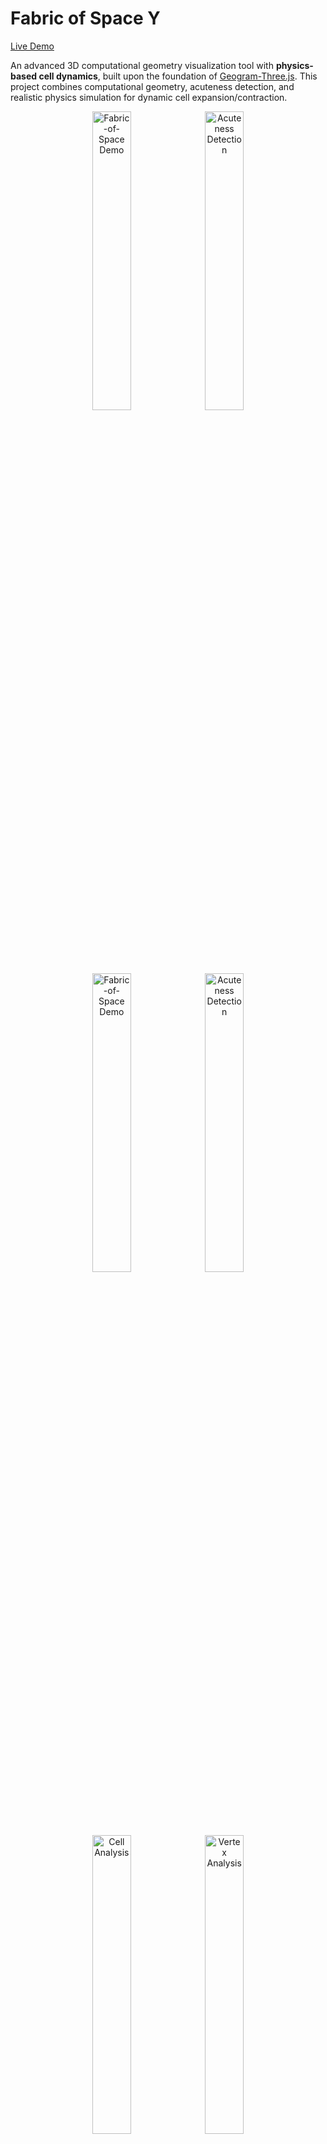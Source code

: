 # Fabric of Space Y

[Live Demo](https://virtualorganics.github.io/Fabric-of-Space-Y/)

An advanced 3D computational geometry visualization tool with **physics-based cell dynamics**, built upon the foundation of [Geogram-Three.js](https://github.com/VirtualOrganics/Geogram-Three.js). This project combines computational geometry, acuteness detection, and realistic physics simulation for dynamic cell expansion/contraction.

<p align="center">
  <img src="docs/Fabric_of_Space_7.png" alt="Fabric-of-Space Demo" width="35%">
  <img src="docs/Fabric_of_Space_8.png" alt="Acuteness Detection" width="35%"> 
</p>
<p align="center">
  <img src="docs/Fabric_of_Space_1.png" alt="Fabric-of-Space Demo" width="35%">
  <img src="docs/Fabric_of_Space_2.png" alt="Acuteness Detection" width="35%"> 
</p>
<p align="center">
  <img src="docs/Fabric_of_Space_3.png" alt="Cell Analysis" width="35%">
  <img src="docs/Fabric_of_Space_4.png" alt="Vertex Analysis" width="35%">
</p>

## 🌟 Key Features

### **Core Capabilities**
- **3D Delaunay Triangulation**: Compute Delaunay tetrahedralization of 3D point sets
- **3D Voronoi Diagrams**: Generate Voronoi cells from Delaunay triangulation
- **Periodic Boundary Conditions**: Support for periodic (toroidal) domains
- **WebAssembly Performance**: Native-speed computation in the browser
- **Interactive 3D Visualization**: Real-time Three.js rendering with orbit controls

### **🚀 Physics-Based Growth System** *(New in Y!)*
Revolutionary physics engine that creates realistic cell expansion/contraction:

- **Push-Pull Dynamics**: Growing cells push neighbors, shrinking cells pull
- **Force Amplification**: When growing meets shrinking cells, forces combine
- **Continuous Mode**: Cells continuously grow/shrink with real-time analysis
- **Physics Steps Control**: Run multiple physics steps between analyses
- **Boundary Scale**: Adjustable object scale (40-100%) to prevent boundary errors
- **Vibrant Color Gradient**: Deep Blue → Cyan → Green → Yellow → Orange → Red

### **🔍 Acuteness Detection System**
Advanced geometric analysis tools that detect and visualize acute angles in 3D structures:

- **📐 Cell Acuteness**: Analyzes dihedral angles between adjacent faces in Voronoi cells
- **🔲 Face Acuteness**: Counts acute interior angles in Voronoi face polygons  
- **⚫ Vertex Acuteness**: Measures acute angles in Delaunay tetrahedra vertices
- **🎨 Color-Coded Visualization**: Vibrant spectrum gradient for better contrast
- **📊 Interactive Legend**: Real-time color scale with cell counts
- **🧪 Unit Testing**: Comprehensive test suite with geometric validation
- **⚡ Performance Optimized**: Handles 1000+ points with live updates at 30+ FPS

### **⚡ Performance Optimizations**
Sophisticated optimization system for handling large datasets:

- **FastAcuteness Engine**: Optimized analyzer for 500+ points
  - Pre-allocated typed arrays minimize garbage collection
  - Inline calculations without intermediate allocations
  - Smart neighbor limiting (checks 4-6 nearest instead of all)
  - Incremental updates for live animation
  
- **Adaptive Quality System**: Maintains smooth 30 FPS
  - Automatically reduces quality when performance drops
  - Frame skipping for complex computations
  - Progressive rendering for large datasets
  
- **Web Workers**: Parallel computation support
  - Automatic worker pool management
  - Chunk-based processing
  - Graceful fallback to single-threaded mode

- **Optimized Algorithms**:
  - Squared distance calculations (avoids expensive sqrt)
  - Early termination for high-acuteness cells
  - Optional performance profiling

### **🌱 Growth-Shrink Dynamics** *(New in X!)*
Revolutionary cell dynamics based on geometric properties:

- **4 Growth Modes**:
  - **+ Acute = + (only)**: Only cells above threshold grow
  - **+ Acute = + / - Acute = -**: Bidirectional growth/shrink
  - **+ Acute = - (only)**: Only cells above threshold shrink
  - **+ Acute = - / - Acute = +**: Inverse bidirectional
  
- **Dynamic Controls**:
  - Adjustable threshold (0-60)
  - Growth rate and damping
  - Power factor for non-linear dynamics
  - Real-time statistics display
  
- **Maintains Voronoi Structure**: 
  - Never directly edits polygons
  - Only moves generator points
  - Rebuilds Delaunay→Voronoi each frame

## 🚀 Quick Start

### Online Demo
Try it instantly: **[Live Demo](https://virtualorganics.github.io/Fabric-of-Space-Y/)**

### Local Development
```bash
# Clone the repository
git clone https://github.com/VirtualOrganics/Fabric-of-Space-Y.git
cd Fabric-of-Space-Y

# Start local server
python3 -m http.server 8000

# Open browser
open http://localhost:8000
```

## 🎮 Usage Guide

### Basic Controls
- **Points**: Number of random points to generate (4-2500)
- **Min Dist**: Minimum distance between generated points
- **Scale**: Boundary scale (40-100%) to prevent outlier errors
- **Periodic**: Toggle periodic boundary conditions
- **Ghost Cells**: Visualize periodic space wrapping

### 🚀 Physics Growth Controls
- **Enable**: Turn on physics-based growth system
- **Growth Mode**: How cells respond to acuteness
  - `+ Acute = + / - Acute = -`: High acuteness grows, low shrinks (recommended)
  - `+ Acute = + (only)`: Only high acuteness cells grow
  - `+ Acute = - (only)`: Only high acuteness cells shrink
  - `+ Acute = - / - Acute = +`: Inverse behavior
- **Threshold**: Acuteness threshold for growth/shrink decision
- **Rate**: Base growth rate multiplier
- **Force Str**: Physics force strength (higher = stronger push/pull)
- **Phys/Anal**: Physics steps between acuteness recalculations
- **Step Mode**: 
  - **Manual**: Step-by-step execution
  - **Auto**: Automatic stepping
  - **Equilibrium**: Run until stable
  - **Continuous**: Real-time continuous growth/shrink

### 🔍 Acuteness Detection Controls
- **Analysis Mode**: None, Faces, Cells (default)
- **Vertices/Edges/Faces**: Toggle visualizations
- **Color Legend**: Interactive with opacity controls
- **Cell Counts**: Real-time display of cells in each range

### Recommended Settings for Physics
1. Set **Scale** to 60-70% for non-periodic mode
2. Set **Threshold** to median acuteness value
3. Set **Growth Mode** to `+ Acute = + / - Acute = -`
4. Set **Phys/Anal** to 10-20 for visible changes
5. Select **Continuous** mode and click **Start**

### Color Legend
- **🔵 Blue**: Low acuteness (few acute angles)
- **🟢 Green**: Medium acuteness  
- **🟡 Yellow**: High acuteness
- **🔴 Red**: Maximum acuteness (many acute angles)

## 🔬 How the Model Works

### Mathematical Foundation

The Fabric-of-Space model is built on the duality between **Delaunay triangulation** and **Voronoi diagrams** in 3D space:

1. **Delaunay Triangulation**: Given a set of points in 3D, we compute a tetrahedralization where no point lies inside the circumsphere of any tetrahedron. This creates a network of tetrahedra that fills the convex hull of the points.

2. **Voronoi Diagram**: The dual of the Delaunay triangulation. Each Voronoi cell contains all points closer to its seed point than to any other seed point. The vertices of Voronoi cells are the circumcenters (barycenters) of Delaunay tetrahedra.

3. **Periodic Boundaries**: In periodic mode, the space wraps around like a 3D torus. Points near boundaries connect to points on the opposite side, creating a seamless, infinite tiling pattern.

### Implementation Architecture

```
Input Points → WASM Computation → JavaScript Processing → Three.js Visualization
     ↓               ↓                    ↓                      ↓
 3D Coordinates  Geogram Engine    Analysis & MIC         WebGL Rendering
                 (C++ via WASM)     Correction
```

#### 1. **WebAssembly Core (C++/Geogram)**
- Uses Geogram's robust geometric algorithms
- Computes Delaunay triangulation in native code speed
- Returns tetrahedra as vertex indices
- Handles periodic boundary conditions at the algorithmic level

#### 2. **JavaScript Processing Layer**
- **DelaunayComputation.js**: 
  - Manages WASM interface
  - Computes Voronoi vertices (tetrahedra barycenters)
  - Builds face adjacency relationships
  - Applies Minimum Image Convention (MIC) for periodic boundaries
  
- **GeometryAnalysis.js**:
  - Pure geometric calculations (no dependencies)
  - Computes angles between vectors
  - Counts acute angles in various contexts
  - Returns numerical scores for visualization

- **Visualizer.js**:
  - Maps analysis scores to colors
  - Creates Three.js meshes and materials
  - Manages color legends and UI updates

#### 3. **Three.js Visualization**
- Renders all geometric elements in real-time 3D
- Supports interactive camera controls
- Efficient mesh management and disposal
- Dynamic color updates based on analysis

### Acuteness Detection Algorithms

#### **Vertex Acuteness (Delaunay Tetrahedra Analysis)**
For each tetrahedron, we analyze the angles at each vertex:
```javascript
// For vertex V with edges to points A, B, C:
angle_AB_AC = arccos(dot(VA, VB) / (|VA| × |VB|))
angle_AB_BC = arccos(dot(VA, VC) / (|VA| × |VC|))
angle_AC_BC = arccos(dot(VB, VC) / (|VB| × |VC|))
// Count angles < 90° (π/2 radians)
```
This reveals "sliver" tetrahedra that indicate poor triangulation quality.

#### **Face Acuteness (Voronoi Face Polygon Analysis)**
For each Voronoi face (polygon between two cells):
1. Collect all tetrahedra containing both seed points
2. Extract their barycenters to form the face polygon
3. Sort vertices by angle to ensure proper polygon
4. Calculate interior angles at each vertex
5. Count angles < 90°

#### **Cell Acuteness (Voronoi Cell Analysis)**
For each Voronoi cell:
1. Collect all barycenters of tetrahedra containing the seed point
2. For each barycenter, find angles to nearby barycenters
3. Count all angles < 90° within the cell
4. Normalize by cell size for fair comparison

### Periodic Boundary Handling (MIC)

The **Minimum Image Convention** ensures correct visualization in periodic mode:
```javascript
// For any two points p1 and p2:
for each dimension i:
    delta = p2[i] - p1[i]
    if (delta > 0.5) p2[i] -= 1.0  // Wrap around
    if (delta < -0.5) p2[i] += 1.0  // Wrap around
```
This prevents "transverse connections" across boundaries and maintains local geometry.

### Performance Optimizations

1. **Efficient Data Structures**:
   - Face-to-tetrahedra adjacency maps
   - Cached barycenter calculations
   - Pre-sorted vertex arrays

2. **Mesh Management**:
   - Geometry disposal on updates
   - Material reuse where possible
   - Batched Three.js operations

3. **Algorithmic Efficiency**:
   - O(n log n) Delaunay triangulation
   - Linear-time Voronoi construction
   - Localized angle calculations

## 🔬 How Growth-Shrink Dynamics Work

### From Acuteness to Physical Change

The growth system creates a feedback loop between geometric analysis and mesh dynamics:

<p align="center">
  <img src="docs/Fabric_of_Space_7.png" alt="Growth System Overview" width="45%">
  <img src="docs/Fabric_of_Space_8.png" alt="Growth Settings" width="45%">
</p>

#### **1. Acuteness Analysis Phase**
Each Voronoi cell is analyzed for acute angles:
- **Cell Acuteness Score**: Count of acute dihedral angles (< 90°) between adjacent faces
- **Range**: Typically 0-20+ acute angles per cell
- **Meaning**: Higher scores = more "spiky" or irregular cells

#### **2. Growth Decision Phase**
Based on the cell's acuteness score and the threshold:
```javascript
// Determine growth direction based on mode and threshold
const isAboveThreshold = cellAcuteness > threshold;

switch(growthMode) {
  case '+ Acute = + (only)':
    // Only cells with high acuteness grow outward
    growthFactor = isAboveThreshold ? +1 : 0;
    break;
    
  case '+ Acute = + / - Acute = -':
    // High acuteness grows, low acuteness shrinks (default)
    growthFactor = isAboveThreshold ? +1 : -1;
    break;
    
  case '+ Acute = - (only)':
    // Only cells with high acuteness shrink inward
    growthFactor = isAboveThreshold ? -1 : 0;
    break;
    
  case '+ Acute = - / - Acute = +':
    // Inverse: high acuteness shrinks, low acuteness grows
    growthFactor = isAboveThreshold ? -1 : +1;
    break;
}
```

#### **3. Physical Movement Phase**
The growth factor determines how generator points move:
```javascript
// Calculate movement vector from generator to cell centroid
const toCentroid = [
  cellCentroid.x - generator.x,
  cellCentroid.y - generator.y,
  cellCentroid.z - generator.z
];

// Apply growth: positive = away from centroid, negative = toward centroid
generator.x += toCentroid.x * growthFactor * rate * deltaTime;
generator.y += toCentroid.y * growthFactor * rate * deltaTime;
generator.z += toCentroid.z * growthFactor * rate * deltaTime;
```

### 🔧 The Physical Mesh Transformation Process

Here's EXACTLY how acuteness values translate to mesh changes:

#### **Step 1: Calculate Cell Centroid**
For each Voronoi cell, we find its geometric center:
```javascript
// Collect all vertices of the Voronoi cell
const cellVertices = cell.faces.flatMap(face => face.vertices);

// Calculate centroid (average position)
const centroid = {
  x: cellVertices.reduce((sum, v) => sum + v.x, 0) / cellVertices.length,
  y: cellVertices.reduce((sum, v) => sum + v.y, 0) / cellVertices.length,
  z: cellVertices.reduce((sum, v) => sum + v.z, 0) / cellVertices.length
};
```

#### **Step 2: Determine Movement Direction**
Based on acuteness and growth mode:
```javascript
// Example: Cell has acuteness = 12, threshold = 10
// In "+ Acute = +" mode: 12 > 10, so growthFactor = +1

// Calculate vector FROM generator TO centroid
const direction = {
  x: centroid.x - generator.x,  // e.g., 0.3 - 0.2 = 0.1
  y: centroid.y - generator.y,  // e.g., 0.5 - 0.4 = 0.1
  z: centroid.z - generator.z   // e.g., 0.7 - 0.6 = 0.1
};
```

#### **Step 3: Apply the Movement**
The actual position change:
```javascript
// With growthFactor = +1, rate = 0.001, deltaTime = 16ms
const moveAmount = growthFactor * rate * deltaTime;  // +1 * 0.001 * 16 = 0.016

// POSITIVE growth (away from centroid = cell expands)
generator.x -= direction.x * moveAmount;  // 0.2 - (0.1 * 0.016) = 0.1984
generator.y -= direction.y * moveAmount;  // 0.4 - (0.1 * 0.016) = 0.3984
generator.z -= direction.z * moveAmount;  // 0.6 - (0.1 * 0.016) = 0.5984

// NEGATIVE growth (toward centroid = cell shrinks)
// Would be: generator.x += direction.x * moveAmount
```

#### **Step 4: Why This Changes the Mesh**
The KEY insight - moving the generator changes ALL its neighboring cells:

1. **Generator moves outward** → Its Voronoi cell EXPANDS
   - The "territory" it claims grows larger
   - Neighboring cells get compressed
   
2. **Generator moves inward** → Its Voronoi cell SHRINKS
   - The "territory" it claims gets smaller
   - Neighboring cells expand to fill the space

#### **Visual Example**
```
BEFORE (acuteness = 15, threshold = 10):
    N1 -------- N2
    |     G     |    G = Generator at (0.5, 0.5)
    |     •     |    C = Centroid at (0.5, 0.6)
    |     ↓     |    Cell is "spiky" (high acuteness)
    |     C     |
    N3 -------- N4

AFTER (growth mode "+ Acute = +"):
    N1 -------- N2
    |     •     |    G moved UP away from C
    |     G'    |    New position: (0.5, 0.492)
    |     ↑     |    Cell EXPANDED upward
    |     C     |    Neighbors compressed
    N3 -------- N4
```

#### **The Complete Transform Pipeline**
```javascript
// Every frame when growth is enabled:
1. analyzeAcuteness()      → cellScores = [12, 8, 15, 3, ...]
2. calculateMovements()    → deltas = [(0.01, -0.02, 0), ...]  
3. updateGenerators()      → points[i] += deltas[i]
4. recomputeDelaunay()     → new tetrahedra from moved points
5. rebuildVoronoi()        → new cells from new tetrahedra
6. updateThreeJS()         → new meshes rendered on screen
```

This is why you see cells "breathing" - generators are constantly moving based on their acuteness, which changes the Voronoi tessellation every frame!

#### **4. Mesh Reconstruction Phase**
After moving generators:
1. **Recompute Delaunay**: New triangulation with moved points
2. **Rebuild Voronoi**: Generate new cells from updated Delaunay
3. **Reanalyze Acuteness**: Calculate new scores for next frame
4. **Update Visualization**: Render new geometry with colors

This creates a dynamic system where:
- **Growing cells** push their generators outward → cells expand
- **Shrinking cells** pull their generators inward → cells contract
- **Neighbors adapt** automatically through Voronoi reconstruction
- **Topology preserved** through proper Delaunay-Voronoi duality

### Growth Settings Explained

<p align="center">
  <img src="docs/Fabric_of_Space_8.png" alt="Growth Settings Interface" width="60%">
</p>

#### **Enable Checkbox**
- Turns the growth system on/off
- When off, points remain static

#### **Mode Dropdown**
Selects how acuteness translates to growth:
- **+ Acute = + (only)**: Selective growth - only "spiky" cells expand
- **+ Acute = + / - Acute = -**: Balanced dynamics - spiky cells grow, smooth cells shrink
- **+ Acute = - (only)**: Selective shrinking - only "spiky" cells contract
- **+ Acute = - / - Acute = +**: Inverse dynamics - smooth cells grow, spiky cells shrink

#### **Threshold Slider (0-60)**
- **Purpose**: Defines what counts as "high" acuteness
- **Low values (0-10)**: Most cells considered high-acuteness
- **Medium values (10-30)**: Balanced classification
- **High values (30-60)**: Only very spiky cells considered high-acuteness
- **Tip**: Watch the average cell acuteness in the status bar for reference

#### **Rate Slider (0.0001-0.01)**
- **Purpose**: Base speed of growth/shrink movement
- **Low values**: Slow, smooth transitions
- **High values**: Fast, dynamic changes
- **Default**: 0.001 for visible but controlled motion

#### **Damping Slider (0-1)**
- **Purpose**: Smooths movement over time (momentum)
- **0**: No damping - instant response
- **0.7**: Default - smooth, natural motion
- **1**: Maximum damping - very slow response
- **Effect**: Higher damping = more fluid, less jittery movement

#### **Max Delta Slider (0.001-0.1)**
- **Purpose**: Limits maximum movement per frame
- **Safety feature**: Prevents explosive growth
- **Low values**: Very stable, slow maximum speed
- **High values**: Allows rapid changes
- **Default**: 0.02 for good balance

#### **Power Slider (0.5-3)**
- **Purpose**: Non-linear scaling of growth rate
- **< 1**: Dampens differences (more uniform growth)
- **= 1**: Linear relationship
- **> 1**: Amplifies differences (more dramatic variation)
- **Default**: 1.5 for noticeable but not extreme effects

#### **Statistics Display**
Real-time feedback showing:
- **Growing**: Number of cells currently expanding
- **Shrinking**: Number of cells currently contracting  
- **Static**: Number of cells not moving (below threshold in "only" modes)

### Mathematical Details

The complete growth equation for each generator point:
```
Δp = (C - p) × sign × (|acuteness - threshold| / threshold)^power × rate × damping × dt

Where:
- p = current generator position
- C = cell centroid position
- sign = growth direction (+1 or -1)
- acuteness = cell's acute angle count
- threshold = user-defined threshold
- power = non-linear scaling factor
- rate = base movement speed
- damping = momentum factor
- dt = frame time delta
```

With the constraint: `|Δp| ≤ maxDelta`

This ensures:
- Movement is proportional to distance from threshold
- Direction depends on mode and threshold comparison
- Speed is controlled by rate and damping
- Power creates non-linear response curves
- Max delta prevents instability

## 🔬 Technical Details

### Acuteness Analysis Algorithms

#### **Cell Acuteness**
Analyzes 3D Voronoi cells for acute dihedral angles:
```javascript
// For each cell, calculate angles between adjacent Voronoi vertices
const angle = calculateAngle(vec1, vec2);
if (angle < Math.PI / 2) acuteCount++; // Count acute angles
```

#### **Face Acuteness** 
Examines 2D Voronoi faces for acute interior angles:
```javascript
// For each vertex in face, calculate interior angle
const vec1 = [prev[0] - curr[0], prev[1] - curr[1], prev[2] - curr[2]];
const vec2 = [next[0] - curr[0], next[1] - curr[1], next[2] - curr[2]];
const angle = calculateAngle(vec1, vec2);
```

#### **Vertex Acuteness**
Measures acute angles in Delaunay tetrahedra:
```javascript
// For each tetrahedron vertex, analyze edge angles
const edges = others.map(v => [v[0] - center[0], v[1] - center[1], v[2] - center[2]]);
const angles = [calculateAngle(edges[0], edges[1]), ...];
```

### Data Structures
- **`DelaunayComputation`**: Core triangulation and analysis engine
- **`GeometryAnalysis`**: Pure geometric calculation functions
- **`FastAcuteness`**: Optimized analyzer for large datasets (500+ points)
- **`WorkerManager`**: Web Worker pool for parallel computation
- **`Visualizer`**: Three.js rendering and color mapping
- **Unit Tests**: Comprehensive validation with known geometries

### Performance Implementation Details

#### **FastAcuteness Engine**
The FastAcuteness analyzer achieves 5-10x speedup through:
```javascript
// Pre-allocated typed arrays
this.vertexBuffer = new Float32Array(maxVertices * 3);
this.distanceBuffer = new Float32Array(maxVertices);

// Inline calculations without array operations
const dx = x2 - x1;
const dy = y2 - y1;
const dz = z2 - z1;
const distSq = dx*dx + dy*dy + dz*dz; // No sqrt needed
```

#### **Adaptive Quality System**
Maintains target FPS by dynamically adjusting computation:
```javascript
if (frameTime > targetFrameTime) {
    this.qualityLevel = Math.max(0.1, this.qualityLevel * 0.9);
    this.skipFrames = Math.min(5, this.skipFrames + 1);
}
```

#### **Incremental Updates**
Only recalculates affected cells during animation:
```javascript
// Track which cells have moved
const movedCells = this.findMovedCells(prevPositions, newPositions);
// Update only those cells
movedCells.forEach(cellId => this.updateCellAcuteness(cellId));
```

## 🧪 Testing

### Built-in Test Suite
The project includes extensive unit tests:
```javascript
// Test geometric correctness with known shapes
testCubeGeometry();           // All angles should be 90° (non-acute)
testRegularTetrahedronGeometry(); // All angles should be 60° (acute)
testTriangularPrism();        // Mixed angle validation
```

### Running Tests
1. Open the application in your browser
2. Click **"Run Unit Tests"** button
3. Check browser console for detailed results
4. All tests should pass with ✅ green checkmarks

## 📚 API Reference

### Core Classes

#### `DelaunayComputation`
```javascript
const computation = new DelaunayComputation(points, isPeriodic);
await computation.compute(wasmModule);

// Access results
const tetrahedra = computation.getDelaunayTetrahedra();
const cells = computation.getCells();
const faces = computation.getFaces();
const vertices = computation.getVertices();
```

#### `GeometryAnalysis`
```javascript
import { analyzeAcuteness, vertexAcuteness, faceAcuteness, cellAcuteness } from './src/js/GeometryAnalysis.js';

// Run comprehensive analysis
const results = analyzeAcuteness(computation);
// Returns: { vertexScores: [...], faceScores: [...], cellScores: [...] }

// Individual analyses
const vertexScores = vertexAcuteness(computation);
const faceScores = faceAcuteness(computation);
const cellScores = cellAcuteness(computation);
```

#### `Visualizer`
```javascript
import * as Visualizer from './src/js/Visualizer.js';

// Initialize with THREE.js objects
Visualizer.initVisualizer(THREE, ConvexGeometry);

// Apply analysis coloring
Visualizer.applyAnalysisColoring(scene, meshGroups, analysisResults, 'CELL', computation);

// Remove analysis coloring
Visualizer.removeAnalysisColoring();
```

## 📊 Analysis Results Interpretation

### Understanding Acuteness Scores
- **Score 0**: No acute angles detected (e.g., perfect cube)
- **Low Scores (1-3)**: Few acute angles, generally regular geometry
- **Medium Scores (4-8)**: Moderate acuteness, some geometric irregularity
- **High Scores (9+)**: Many acute angles, highly irregular or "spiky" geometry

### Geometric Insights
- **High Cell Acuteness**: Indicates cells with sharp internal corners
- **High Face Acuteness**: Shows faces with pointed vertices
- **High Vertex Acuteness**: Reveals "sliver" tetrahedra in triangulation

## 🏗️ Project Structure

```
Fabric-of-Space-X/
├── 📄 index.html              # Main application
├── 📂 src/
│   ├── 📂 js/
│   │   ├── DelaunayComputation.js  # Core computation engine
│   │   ├── GeometryAnalysis.js     # Acuteness analysis algorithms
│   │   ├── GrowthSystem.js         # Growth-shrink dynamics (NEW!)
│   │   └── Visualizer.js           # Three.js visualization
│   └── 📂 cpp/                     # WASM source (from Geogram)
├── 📂 test/
│   └── GeometryAnalysis.test.js    # Unit test suite
├── 📂 dist/                        # Compiled WASM files
└── 📂 docs/                        # Documentation assets
```

## 🔧 Building from Source

### Prerequisites
- Emscripten SDK (for WASM compilation)
- Node.js (for development)
- C++17 compiler
- Python 3 (for local server)

### Build Steps
```bash
# Build WASM module (if modifying C++ code)
cd src/cpp
./build.sh

# Start development server
python3 -m http.server 8000
```

## 🎯 Use Cases

### Research Applications
- **Computational Geometry**: Study Voronoi diagram properties
- **Materials Science**: Analyze crystal structure irregularities  
- **Biology**: Examine cellular arrangements and acute interfaces
- **Physics**: Investigate particle packing and sharp boundaries

### Educational Use
- **Geometry Visualization**: Interactive 3D geometric concepts
- **Algorithm Demonstration**: Real-time triangulation algorithms
- **Mathematical Analysis**: Acute angle detection in 3D space

## 🤝 Contributing

We welcome contributions! Areas for improvement:
- 🔬 Advanced analysis algorithms
- 🎨 Enhanced visualization options
- ⚡ Performance optimizations
- 📊 Export/import functionality
- 🧪 Additional test cases

## 📋 Roadmap

- [ ] 📈 Statistical analysis tools
- [ ] 💾 Data export (CSV, JSON)
- [ ] 🎛️ Advanced filtering options
- [ ] 🔍 Zoom-to-acute-regions feature
- [ ] 📱 Mobile-responsive design
- [ ] 🎯 Batch processing mode

## 📄 License

This project is licensed under the MIT License. See the LICENSE file for details.

## 🙏 Acknowledgments

- **[Geogram](https://github.com/BrunoLevy/geogram)** by Bruno Levy - Core geometric algorithms
- **[Three.js](https://github.com/mrdoob/three.js)** - 3D visualization framework  
- **[Emscripten](https://emscripten.org/)** - WebAssembly compilation
- **[Geogram-Three.js](https://github.com/VirtualOrganics/Geogram-Three.js)** - Foundation project

## 📞 Support

- 🐛 **Issues**: [GitHub Issues](https://github.com/VirtualOrganics/Fabric-of-Space/issues)
- 💬 **Discussions**: [GitHub Discussions](https://github.com/VirtualOrganics/Fabric-of-Space/discussions)
- 📧 **Contact**: Open an issue for questions

---

**Made with ❤️ for the computational geometry community**
